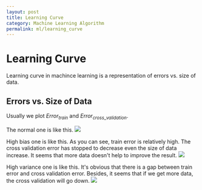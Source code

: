 ```yaml
---
layout: post
title: Learning Curve
category: Machine Learning Algorithm
permalink: ml/learning_curve
---
```

# Learning Curve

Learning curve in machince learning is a representation of errors vs. size of data.

## Errors vs. Size of Data

Usually we plot $Error_{train}$ and $Error_{cross\_validation}$.

The normal one is like this.
<img src='http://7xqtok.com1.z0.glb.clouddn.com/normal.png'>

High bias one is like this. As you can see, train error is relatively high. The cross validation error has stopped to decrease even the size of data increase. It seems that more data doesn't help to improve the result. 
<img src='http://7xqtok.com1.z0.glb.clouddn.com/high_bias.png'>

High variance one is like this. It's obvious that there is a gap between train error and cross validation error. Besides, it seems that if we get more data, the cross validation will go down.
<img src='http://7xqtok.com1.z0.glb.clouddn.com/high_variance.png'>
